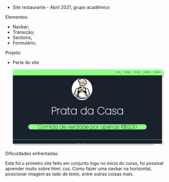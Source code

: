 - Site restaurante - Abril 2021, grupo acadêmico

Elementos:

- Navbar;
- Transição;
- Sections;
- Formulário;

Projeto: 

- Parte do site

  ![print1](img-readme/print1.png)

Dificuldades enfrentadas:

Este foi o primeiro site feito em conjunto logo no inicio do curso, foi possível aprender muito sobre html, css. Como fazer uma navbar na horizontal, posicionar imagem ao lado de texto, entre outras coisas mais.
